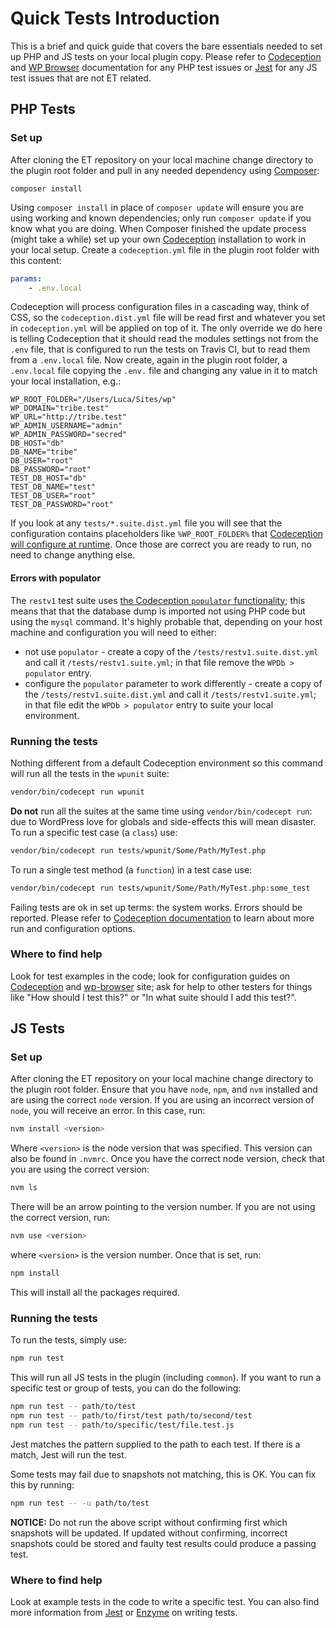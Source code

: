 # Quick Tests Introduction

This is a brief and quick guide that covers the bare essentials needed to set up PHP and JS tests on your local plugin copy.
Please refer to [Codeception](http://codeception.com/docs) and [WP Browser](https://github.com/lucatume/wp-browser) documentation for any PHP test issues or [Jest](https://jestjs.io/docs/en/getting-started) for any JS test issues that are not ET related.

## PHP Tests

### Set up
After cloning the ET repository on your local machine change directory to the plugin root folder and pull in any needed dependency using [Composer](https://getcomposer.org/):

	composer install

Using `composer install` in place of `composer update` will ensure you are using working and known dependencies; only run `composer update` if you know what you are doing.
When Composer finished the update process (might take a while) set up your own [Codeception](http://codeception.com/) installation to work in your local setup.
Create a `codeception.yml` file in the plugin root folder with this content:

```yaml
params:
	- .env.local
```

Codeception will process configuration files in a cascading way, think of CSS, so the `codeception.dist.yml` file will be read first and whatever you set in `codeception.yml` will be applied on top of it.
The only override we do here is telling Codeception that it should read the modules settings not from the `.env` file, that is configured to run the tests on Travis CI, but to read them from a `.env.local` file.
Now create, again in the plugin root folder, a `.env.local` file copying the `.env.` file and changing any value in it to match your local installation, e.g.:

```
WP_ROOT_FOLDER="/Users/Luca/Sites/wp"
WP_DOMAIN="tribe.test"
WP_URL="http://tribe.test"
WP_ADMIN_USERNAME="admin"
WP_ADMIN_PASSWORD="secred"
DB_HOST="db"
DB_NAME="tribe"
DB_USER="root"
DB_PASSWORD="root"
TEST_DB_HOST="db"
TEST_DB_NAME="test"
TEST_DB_USER="root"
TEST_DB_PASSWORD="root"
```

If you look at any `tests/*.suite.dist.yml` file you will see that the configuration contains placeholders like `%WP_ROOT_FOLDER%` that [Codeception will configure at runtime](http://codeception.com/docs/06-ModulesAndHelpers#Dynamic-Configuration-With-Parameters).
Once those are correct you are ready to run, no need to change anything else.

#### Errors with populator
The `restv1` test suite uses [the Codeception `populator` functionality](https://codeception.com/docs/modules/Db#Populator); this means that that the database dump is imported not using PHP code but using the `mysql` command.
It's highly probable that, depending on your host machine and configuration you will need to either:
* not use `populator` - create a copy of the `/tests/restv1.suite.dist.yml` and call it `/tests/restv1.suite.yml`; in that file remove the `WPDb > populator` entry.
* configure the `populator` parameter to work differently - create a copy of the `/tests/restv1.suite.dist.yml` and call it `/tests/restv1.suite.yml`; in that file edit the `WPDb > populator` entry to suite your local environment.

### Running the tests
Nothing different from a default Codeception environment so this command will run all the tests in the `wpunit` suite:

```bash
vendor/bin/codecept run wpunit
```

**Do not** run all the suites at the same time using `vendor/bin/codecept run`: due to WordPress love for globals and side-effects this will mean disaster.
To run a specific test case (a `class`) use:

```bash
vendor/bin/codecept run tests/wpunit/Some/Path/MyTest.php
```

To run a single test method (a `function`) in a test case use:

```bash
vendor/bin/codecept run tests/wpunit/Some/Path/MyTest.php:some_test
```

Failing tests are ok in set up terms: the system works. Errors should be reported.
Please refer to [Codeception documentation](http://codeception.com/docs) to learn about more run and configuration options.

### Where to find help
Look for test examples in the code; look for configuration guides on [Codeception](http://codeception.com/ "Codeception - BDD-style PHP testing.") and [wp-browser](https://github.com/lucatume/wp-browser "lucatume/wp-browser · GitHub")  site; ask for help to other testers for things like "How should I test this?" or "In what suite should I add this test?".

## JS Tests

### Set up
After cloning the ET repository on your local machine change directory to the plugin root folder. Ensure that you have `node`, `npm`, and `nvm` installed and are using the correct `node` version. If you are using an incorrect version of `node`, you will receive an error. In this case, run:

```bash
nvm install <version>
```

Where `<version>` is the node version that was specified. This version can also be found in `.nvmrc`. Once you have the correct node version, check that you are using the correct version:

```bash
nvm ls
```

There will be an arrow pointing to the version number. If you are not using the correct version, run:

```bash
nvm use <version>
```

where `<version>` is the version number. Once that is set, run:

```bash
npm install
```

This will install all the packages required.

### Running the tests
To run the tests, simply use:

```bash
npm run test
```

This will run all JS tests in the plugin (including `common`). If you want to run a specific test or group of tests, you can do the following:

```bash
npm run test -- path/to/test
npm run test -- path/to/first/test path/to/second/test
npm run test -- path/to/specific/test/file.test.js
```

Jest matches the pattern supplied to the path to each test. If there is a match, Jest will run the test.

Some tests may fail due to snapshots not matching, this is OK. You can fix this by running:

```bash
npm run test -- -u path/to/test
```

**NOTICE:** Do not run the above script without confirming first which snapshots will be updated. If updated without confirming, incorrect snapshots could be stored and faulty test results could produce a passing test.

### Where to find help
Look at example tests in the code to write a specific test. You can also find more information from [Jest](https://jestjs.io/docs/en/getting-started) or [Enzyme](https://airbnb.io/enzyme/docs/api/) on writing tests.
